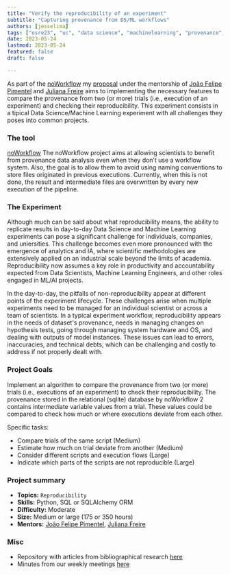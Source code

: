 ```yaml
---
title: "Verify the reproducibility of an experiment"
subtitle: "Capturing provenance from DS/ML workflows" 
authors: [jesselima]
tags: ["osre23", "uc", "data science", "machinelearning", "provenance", "reproducibility"]
date: 2023-05-24
lastmod: 2023-05-24
featured: false
draft: false

---
```


As part of the [noWorkflow](https://github.com/gems-uff/noworkflow) my [proposal](https://docs.google.com/document/d/1YMtPjZXcgt5eplyxIgQE8IBpQIiRlB9eqVSQiIPhXNU/edit?usp=sharing) under the mentorship of [João Felipe Pimentel](mailto:joao.pimentel@nau.edu) and [Juliana Freire](mailto:juliana.freire@nyu.edu) aims to implementing the necessary features to compare the provenance from two (or more) trials (i.e., execution of an experiment) and checking their reproducibility. This experiment consists in a tipical Data Science/Machine Learning experiment with all challenges they poses into common projects. 

### The tool

[noWorkflow](https://github.com/gems-uff/noworkflow) The noWorkflow project aims at allowing scientists to benefit from provenance data analysis even when they don’t use a workflow system. Also, the goal is to allow them to avoid using naming conventions to store files originated in previous executions. Currently, when this is not done, the result and intermediate files are overwritten by every new execution of the pipeline.


### The Experiment

Although much can be said about what reproducibility means, the ability to replicate results in day-to-day Data Science and Machine Learning experiments can pose a significant challenge for individuals, companies, and uniersities. This challenge becomes even more pronounced with the emergence of analytics and IA, where scientific methodologies are extensively applied on an industrial scale beyond the limits of academia. Reproducibility now assumes a key role in productivity and accountability expected from Data Scientists, Machine Learning Engineers, and other roles engaged in ML/AI projects.

In the day-to-day, the pitfalls of non-reproducibility appear at different points of the experiment lifecycle. These challenges arise when multiple experiments need to be managed for an individual scientist or across a team of scientists. In a typical experiment workflow, reproducibility appears in the needs of dataset's provenance, needs in managing changes on hypothesis tests, going through managing system hardware and OS, and dealing with outputs of model instances. These issues can lead to errors, inaccuracies, and technical debts, which can be challenging and costly to address if not properly dealt with.

### Project Goals 
Implement an algorithm to compare the provenance from two (or more) trials (i.e., executions of an experiment) to check their reproducibility. The provenance stored in the relational (sqlite) database by noWorkflow 2 contains intermediate variable values from a trial. These values could be compared to check how much or where executions deviate from each other.

Specific tasks:

- Compare trials of the same script (Medium)
- Estimate how much on trial deviate from another (Medium)
- Consider different scripts and execution flows (Large)
- Indicate which parts of the scripts are not reproducible (Large)

### Project summary
- **Topics:** `Reproducibility`
- **Skills:** Python, SQL or SQLAlchemy ORM
- **Difficulty:** Moderate
- **Size:** Medium or large (175 or 350 hours)
- **Mentors:** [João Felipe Pimentel](mailto:joao.pimentel@nau.edu), [Juliana Freire](juliana.freire@nyu.edu)

### Misc
- Repository with articles from bibliographical research [here](https://drive.google.com/drive/folders/1F0iYSX7k_K0RB20-uhb03EregWga764x?usp=share_link)
- Minutes from our weekly meetings [here](https://docs.google.com/document/d/1-h8a6ztCS8KFKZcFtdL2sHzmhb77Jx5Fy3lCjrOBfYk/edit?usp=share_link)
